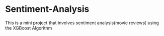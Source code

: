 # Sentiment-Analysis
This is a mini project that involves sentiment analysis(movie reviews) using the XGBoost Algorithm
